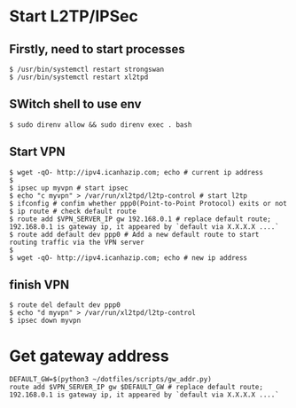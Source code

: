 # Start L2TP/IPSec

## Firstly, need to start processes

```
$ /usr/bin/systemctl restart strongswan
$ /usr/bin/systemctl restart xl2tpd
```

## SWitch shell to use env

```
$ sudo direnv allow && sudo direnv exec . bash
```

## Start VPN

```
$ wget -qO- http://ipv4.icanhazip.com; echo # current ip address
$ 
$ ipsec up myvpn # start ipsec
$ echo "c myvpn" > /var/run/xl2tpd/l2tp-control # start l2tp
$ ifconfig # confim whether ppp0(Point-to-Point Protocol) exits or not
$ ip route # check default route
$ route add $VPN_SERVER_IP gw 192.168.0.1 # replace default route; 192.168.0.1 is gateway ip, it appeared by `default via X.X.X.X ....`
$ route add default dev ppp0 # Add a new default route to start routing traffic via the VPN server
$ 
$ wget -qO- http://ipv4.icanhazip.com; echo # new ip address
```

## finish VPN

```
$ route del default dev ppp0
$ echo "d myvpn" > /var/run/xl2tpd/l2tp-control
$ ipsec down myvpn
```


# Get gateway address


```
DEFAULT_GW=$(python3 ~/dotfiles/scripts/gw_addr.py)
route add $VPN_SERVER_IP gw $DEFAULT_GW # replace default route; 192.168.0.1 is gateway ip, it appeared by `default via X.X.X.X ....`
```
